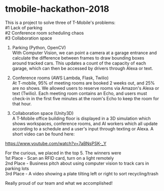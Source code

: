 # tmobile-hackathon-2018

This is a project to solve three of T-Mobile's problems:  
#1 Lack of parking  
#2 Conference room scheduling chaos  
#3 Collaboration space  

1. Parking (Python, OpenCV)  
With Computer Vision, we can point a camera at a garage entrance and calculate the difference between frames to draw bounding boxes around tracked cars.  This updates a count of the capacity of each garage, which can then be accessed by drivers through Alexa or text.

2. Conference rooms (AWS Lambda, Flask, Twilio)  
At T-mobile, 95% of meeting rooms are booked 2 weeks out, and 25% are no shows.  We allowed users to reserve rooms via Amazon's Alexa or text (Twilio).  Each meeting room contains an Echo, and users must check-in in the first five minutes at the room's Echo to keep the room for that hour.

3. Collaboration space (Unity3D)  
A T-Mobile office building floor is displayed in a 3D simulation which shows workspaces, conference rooms, and AI workers which all update according to a schedule and a user's input through texting or Alexa.  A short video can be found here:  

https://www.youtube.com/watch?v=7aBNsPSK-_Y  


For the curious, we placed in the top 5.  The winners were  
1st Place - Scan an RFID card, turn on a light remotely  
2nd Place - Business pitch about using computer vision to track cars in parking lots  
3rd Place - A video showing a plate tilting left or right to sort recycling/trash  

Really proud of our team and what we accomplished!  
